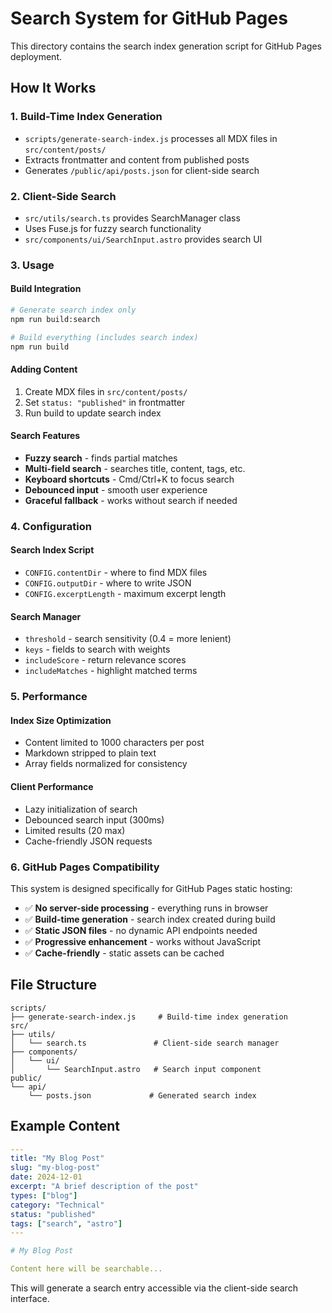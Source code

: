 # Search System for GitHub Pages

This directory contains the search index generation script for GitHub Pages deployment.

## How It Works

### 1. Build-Time Index Generation
- `scripts/generate-search-index.js` processes all MDX files in `src/content/posts/`
- Extracts frontmatter and content from published posts
- Generates `/public/api/posts.json` for client-side search

### 2. Client-Side Search
- `src/utils/search.ts` provides SearchManager class
- Uses Fuse.js for fuzzy search functionality
- `src/components/ui/SearchInput.astro` provides search UI

### 3. Usage

#### Build Integration
```bash
# Generate search index only
npm run build:search

# Build everything (includes search index)
npm run build
```

#### Adding Content
1. Create MDX files in `src/content/posts/`
2. Set `status: "published"` in frontmatter
3. Run build to update search index

#### Search Features
- **Fuzzy search** - finds partial matches
- **Multi-field search** - searches title, content, tags, etc.
- **Keyboard shortcuts** - Cmd/Ctrl+K to focus search
- **Debounced input** - smooth user experience
- **Graceful fallback** - works without search if needed

### 4. Configuration

#### Search Index Script
- `CONFIG.contentDir` - where to find MDX files
- `CONFIG.outputDir` - where to write JSON
- `CONFIG.excerptLength` - maximum excerpt length

#### Search Manager
- `threshold` - search sensitivity (0.4 = more lenient)
- `keys` - fields to search with weights
- `includeScore` - return relevance scores
- `includeMatches` - highlight matched terms

### 5. Performance

#### Index Size Optimization
- Content limited to 1000 characters per post
- Markdown stripped to plain text
- Array fields normalized for consistency

#### Client Performance
- Lazy initialization of search
- Debounced search input (300ms)
- Limited results (20 max)
- Cache-friendly JSON requests

### 6. GitHub Pages Compatibility

This system is designed specifically for GitHub Pages static hosting:

- ✅ **No server-side processing** - everything runs in browser
- ✅ **Build-time generation** - search index created during build
- ✅ **Static JSON files** - no dynamic API endpoints needed
- ✅ **Progressive enhancement** - works without JavaScript
- ✅ **Cache-friendly** - static assets can be cached

## File Structure

```
scripts/
├── generate-search-index.js     # Build-time index generation
src/
├── utils/
│   └── search.ts               # Client-side search manager
├── components/
│   └── ui/
│       └── SearchInput.astro   # Search input component
public/
└── api/
    └── posts.json             # Generated search index
```

## Example Content

```yaml
---
title: "My Blog Post"
slug: "my-blog-post"
date: 2024-12-01
excerpt: "A brief description of the post"
types: ["blog"]
category: "Technical"
status: "published"
tags: ["search", "astro"]
---

# My Blog Post

Content here will be searchable...
```

This will generate a search entry accessible via the client-side search interface.

